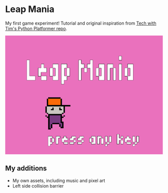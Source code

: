 # Leap Mania

My first game experiment! Tutorial and original inspiration from [Tech with Tim's Python Platformer repo](https://github.com/techwithtim/Python-Platformer).

!["Leap Mania Title"](https://github.com/migauth/Leap-Mania/blob/main/assets/title.png?raw=true)

## My additions
- My own assets, including music and pixel art
- Left side collision barrier